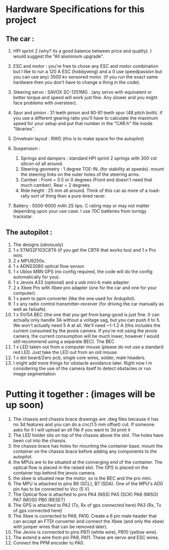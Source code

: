 # Hardware Specifications for this project

## The car : 
1) HPI sprint 2 (why? its a good balance between price and quality). I would suggest the "All aluminium upgrade".

2) ESC and motor : you're free to chose any ESC and motor combination but I like to run a 120 A ESC (hobbywing) and a (I use speedpassion but you can use any) 3500 kv sensored motor. (if you run the exact same hardware then you don't have to change a thing in the code).
3) Steering servo : SAVOX SC-1251MG . (any servo with equivalent or better torque and speed will work just fine. Any slower and you might face problems with oversteer).
4) Spur and pinion : 31 teeth pinion and 80-81 teeth spur (48 pitch both). if you use a different gearing ratio you'll have to calculate the maximum speed for your setup and put that number in the "CAR.h" file inside "libraries".
5) Drivetrain layout : RWD (this is to make space for the autopilot)
6) Suspension :
    1) Springs and dampers : standard HPI sprint 2 springs with 300 cst silicon oil all around.
    2) Steering geometry : 1 degree TOE-IN. (for stability at speeds). mount the steering links on the outer holes of the steering arms.
    3) Camber : Front = 0.5 or 0 degrees (Front end doesn't need that much camber). Rear = 2 degrees.
    4) Ride height : 25 mm all around. Think of this car as more of a road-rally sort of thing than a pure-bred racer.
7) Battery : 5000-6000 mAh 2S lipo. C rating may or may not matter depending upon your use case. I use 70C batteries from turnigy trackstar.

## The autopilot : 
1) The designs (obviously)
2) 1 x STM32F103C8T6 (if you get the CBT6 that works too) and 1 x Pro mini.
3) 2 x MPU9250s.
4) 1 x ADNS3080 optical flow sensor.
5) 1 x Ublox M8N GPS (no config required, the code will do the config automatically for you).
6) 1 x Jevois A33 (optional) and a usb mini-b male adapter.
7) 2 x Xbee Pro with Xbee pro adapter (one for the car and one for your computer).
8) 1 x pwm to ppm converter (like the one used for Ardupilot).
9) 1 x any radio control transmitter-receiver (for driving the car manually as well as failsafe).
10) 1 x 5V/5A BEC (the one that you get from bang-good is just fine. It can actually only handle 3A without a voltage sag, but you can push it to 5. We won't actually need 5 A at all. We'll need ~1-1.2 A (this includes the current consumed by the jevois camera. If you're not using the jevois camera, the current consumption will be much lower, however I would still recommend using a separate BEC). The BEC
11) 1 x LED taken out from a computer mouse (please do not use a standard red LED. Just take the LED out from an old mouse. 
12) 1 x dot board/Zero pcb, single core wires, solder, male headers.
13) I might add more things for obstacle avoidance later. Right now I m considering the use of the camera itself to detect obstacles or run image segmentation

# Putting it together : (images will be up soon)
1) The chassis and chassis brace drawings are .dwg files because it has no 3d features and you can do a cnc(1.5 mm offset) cut. If someone asks for it I will upload an stl file if you want to 3d print it
2) The LED holder sits on top of the chassis above the slot. The holes have been cut into the chassis.
3) the chassis brace has holes for mounting the container base. mount the container on the chassis brace before adding any components to the autopilot.
4) the MPUs are to be situated at the converging end of the container. The optical flow is placed in the raised slot. The GPS is placed on the container top behind the jevois camera.
5) the xbee is situated near the motor, so is the BEC and the pro mini.
6) The MPU is attached to pins B6 (SCL), B7 (SDA). One of the MPU's AD0 pin has to be connected to Vcc (5 V)
7) The Optical flow is attached to pins PA4 (NSS) PA5 (SCK) PA6 (MISO) PA7 (MOSI) PB0 (RESET)
8) The GPS is attached to PA2 (Tx, Rx of gps connected here) PA3 (Rx, Tx of gps connected here)
9) The Xbee is connected to PA9, PA10. Create a 6 pin male header that can accept an FTDI converter and connect the Xbee (and only the xbee) with jumper wires that can be removed later).
10) The Jevois is connected to pins PB11 (white wire), PB10 (yellow wire).
11) The extend a wire from pin PA8, PA11. These are servo and ESC wires.
12) Connect the PPM encoder to PA0.
